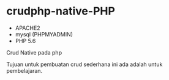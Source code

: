 # crudphp-native-PHP
- APACHE2
- mysql (PHPMYADMIN)
- PHP 5.6

Crud Native pada php

Tujuan untuk pembuatan crud sederhana ini ada adalah untuk pembelajaran.

